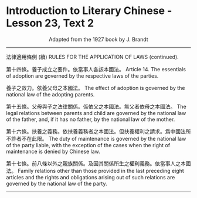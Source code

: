 # Introduction to Literary Chinese - Lesson 23, Text 2

<center>Adapted from the 1927 book by J. Brandt</center>

<!-- 法律適用條例 (續)
國法
第十四條 養子成立之要件依當事人各該本
養子之效力依養父母之本國法
第十五條
父母與子之法律關係係依父之本
者依母之本國法
國法無父
第十六條
扶養之義務依扶養義務者之本國
法但扶養權利之請求爲中國法所不許者不
在此限
C 第十七條 前八條以外之親族關係及因其關
係所生之權利義務依當事人之本國法 -->

<!-- RULES FOR THE APPLICATION OF LAWS (continued).
Article 14. The essentials of adoption are governed by the respective laws of the parties.
The effect (效力) of adoption is governed by the national law of the adopting parents(養父母).
Article 15. The legal relations between parents and child are governed by the national law of the father, and, if it has no father, by the national law of the mother.
Article 16. The duty of maintenance is governed by the national law of the party liable (扶養義務者, with the exception(不在此限) of the cases when the right of mainte. nance (lit. the demand of the right of maintenace) is denied by Chinese law.
Article 17. Family relations other than those provided in the last preceding eight articles (前八條以外) and the rights (權利) and obligations (義務) arising(所生之) out of such relations are governed by the national law of the party. -->

---

法律適用條例 (續)
RULES FOR THE APPLICATION OF LAWS (continued).

第十四條。養子成立之要件。依當事人各該本國法。
Article 14. The essentials of adoption are governed by the respective laws of the parties.

養子之效力。依養父母之本國法。
The effect of adoption is governed by the national law of the adopting parents.

第十五條。父母與子之法律關係。係依父之本國法。無父者依母之本國法。
The legal relations between parents and child are governed by the national law of the father, and, if it has no father, by the national law of the mother.

第十六條。扶養之義務。依扶養義務者之本國法。但扶養權利之請求。爲中國法所不許者不在此限。
The duty of maintenance is governed by the national law of the party liable, with the exception of the cases when the right of maintenance is denied by Chinese law.

第十七條。前八條以外之親族關係。及因其關係所生之權利義務。依當事人之本國法。
Family relations other than those provided in the last preceding eight articles and the rights and obligations arising out of such relations are governed by the national law of the party.

---
